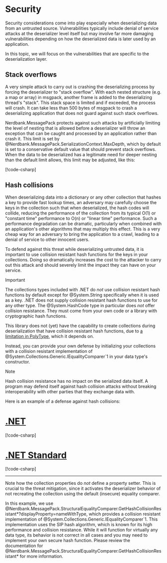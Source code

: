 # Security

Security considerations come into play especially when deserializing data from an untrusted source.
Vulnerabilities typically include denial of service attacks at the deserializer level itself but may involve far more damaging vulnerabilities depending on how the deserialized data is later used by an application.

In this topic, we will focus on the vulnerabilities that are specific to the deserialization layer.

## Stack overflows

A very simple attack to carry out is crashing the deserializing process by forcing the deserializer to "stack overflow".
With each nested structure (e.g. a map or array) in msgpack, another frame is added to the deserializing thread's "stack".
This stack space is limited and if exceeded, the process will crash.
It can take less than 500 bytes of msgpack to crash a deserializing application that does not guard against such stack overflows.

Nerdbank.MessagePack protects against such attacks by artificially limiting the level of nesting that is allowed before a deserializer will throw an exception that can be caught and processed by an application rather than crash it.
This limit is set by @Nerdbank.MessagePack.SerializationContext.MaxDepth, which by default is set to a conservative default value that should prevent stack overflows.
When the data to be deserialized has a legitimate need for deeper nesting than the default limit allows, this limit may be adjusted, like this:

[!code-csharp[](../../samples/cs/Security.cs#SetMaxDepth)]

## Hash collisions

When deserializing data into a dictionary or any other collection that hashes a key to provide fast lookup times, an adversary may carefully choose the keys in the collection such that when deserialized, the hash codes will collide, reducing the performance of the collection from its typical O(1) or "constant time" performance to O(n) or "linear time" performance.
Such a performance degradation can be dramatic, particularly when combined with an application's other algorithms that may multiply this effect.
This is a very cheap way for an adversary to bring the application to a crawl, leading to a denial of service to other innocent users.

To defend against this threat while deserializing untrusted data, it is important to use collision resistant hash functions for the keys in your collections.
Doing so dramatically increases the cost to the attacker to carry out this attack and should severely limit the impact they can have on your service.

> [!IMPORTANT]
> The collections types included with .NET do _not_ use collision resistant hash functions by default except for @System.String specifically when it is used as a key.
> .NET does not supply collision resistant hash functions to use for any other type.
> The @System.HashCode type in particular does _not_ offer collision resistance.
> They must come from your own code or a library with cryptographic hash functions.

This library does not (yet) have the capability to create collections during deserialization that have collision resistant hash functions, due to [a limitation in PolyType](https://github.com/eiriktsarpalis/PolyType/issues/33), which it depends on.

Instead, you can provide your own defense by initializing your collections with a collision resistant implementation of @System.Collections.Generic.IEqualityComparer`1 in your data type's constructor.

> [!NOTE]
> Hash collision resistance has no impact on the serialized data itself.
> A program may defend itself against hash collision attacks without breaking interoperability with other parties that they exchange data with.

Here is an example of a defense against hash collisions:

# [.NET](#tab/net)

[!code-csharp[](../../samples/cs/Security.cs#SecureEqualityComparersNET)]

# [.NET Standard](#tab/netfx)

[!code-csharp[](../../samples/cs/Security.cs#SecureEqualityComparersNETFX)]

---

Note how the collection properties do _not_ define a property setter.
This is crucial to the threat mitigation, since it activates the deserializer behavior of not recreating the collection using the default (insecure) equality comparer.

In this example, we use @Nerdbank.MessagePack.StructuralEqualityComparer.GetHashCollisionResistant*?displayProperty=nameWithType, which provides a collision resistant implementation of @System.Collections.Generic.IEqualityComparer`1.
This implementation uses the SIP hash algorithm, which is known for its high performance and collision resistance.
While it will function for virtually any data type, its behavior is not correct in all cases and you may need to implement your own secure hash function.
Please review the documentation for @Nerdbank.MessagePack.StructuralEqualityComparer.GetHashCollisionResistant* for more information.
